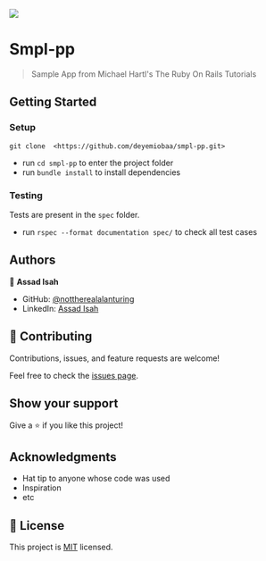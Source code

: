 ![](https://img.shields.io/badge/Microverse-blueviolet)

# Smpl-pp

> Sample App from Michael Hartl's The Ruby On Rails Tutorials

## Getting Started

### Setup
```
git clone  <https://github.com/deyemiobaa/smpl-pp.git>
```
- run ```cd smpl-pp``` to enter the project folder
- run `bundle install` to install dependencies

### Testing
Tests are present in the `spec` folder.
- run `rspec --format documentation spec/` to check all test cases

## Authors

👤 **Assad Isah**

- GitHub: [@nottherealalanturing](https://github.com/nottherealalanturing)
- LinkedIn: [Assad Isah](https://linkedin.com/in/assadisah)


## 🤝 Contributing

Contributions, issues, and feature requests are welcome!

Feel free to check the [issues page](https://github.com/deyemiobaa/smpl-pp/issues).

## Show your support

Give a ⭐️ if you like this project!

## Acknowledgments

- Hat tip to anyone whose code was used
- Inspiration
- etc

## 📝 License

This project is [MIT](./MIT.md) licensed.
